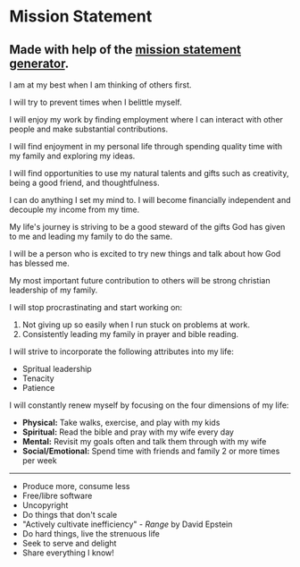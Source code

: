 # Mission Statement

## Made with help of the [mission statement generator](https://msb.franklincovey.com/).

I am at my best when I am thinking of others first.

I will try to prevent times when I belittle myself.

I will enjoy my work by finding employment where I can interact with other people and make substantial contributions.

I will find enjoyment in my personal life through spending quality time with my family and exploring my ideas.

I will find opportunities to use my natural talents and gifts such as creativity, being a good friend, and thoughtfulness.

I can do anything I set my mind to. I will become financially independent and decouple my income from my time.

My life's journey is striving to be a good steward of the gifts God has given to me and leading my family to do the same.

I will be a person who is excited to try new things and talk about how God has blessed me.

My most important future contribution to others will be strong christian leadership of my family.

I will stop procrastinating and start working on:

1. Not giving up so easily when I run stuck on problems at work.
2. Consistently leading my family in prayer and bible reading.

I will strive to incorporate the following attributes into my life:

- Spritual leadership
- Tenacity
- Patience

I will constantly renew myself by focusing on the four dimensions of my life:

- **Physical:** Take walks, exercise, and play with my kids
- **Spiritual:** Read the bible and pray with my wife every day
- **Mental:** Revisit my goals often and talk them through with my wife
- **Social/Emotional:** Spend time with friends and family 2 or more times per week

---

- Produce more, consume less
- Free/libre software
- Uncopyright
- Do things that don't scale
- "Actively cultivate inefficiency" - _Range_ by David Epstein
- Do hard things, live the strenuous life
- Seek to serve and delight
- Share everything I know!
